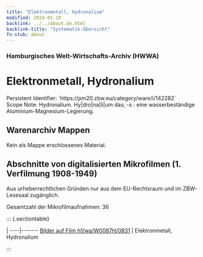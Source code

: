 ```yaml
---
title: "Elektronmetall, Hydronalium"
modified: 2024-01-19
backlink: ../../about.de.html
backlink-title: "Systematik-Übersicht"
fn-stub: about
---
```


### Hamburgisches Welt-Wirtschafts-Archiv (HWWA)

# Elektronmetall, Hydronalium

<div class="hint">Persistent Identifier: `https://pm20.zbw.eu/category/ware/i/142282`</div>

<div class="hint">
Scope Note: Hydronalium. Hy|dro|na|li|um das; -s <Kunstw. zu hydro... u. Aluminium>: eine wasserbeständige Aluminium-Magnesium-Legierung.
</div>





## Warenarchiv Mappen





Kein als Mappe erschlossenes Material.



<a id="filmsections" />

## Abschnitte von digitalisierten Mikrofilmen (1. Verfilmung 1908-1949)

<p>Aus urheberrechtlichen Gründen nur aus dem EU-Rechtsraum und im ZBW-Lesesaal zugänglich.</p>


<p>Gesamtzahl der Mikrofilmaufnahmen: 36</p>





::: {.sectiontable}

 | 
----|-------
<a class="btn" href="https://pm20.zbw.eu/film/h1/wa/W0087H/0831" rel="nofollow">Bilder auf Film h1/wa/W0087H/0831</a> | Elektronmetall, Hydronalium


:::
















